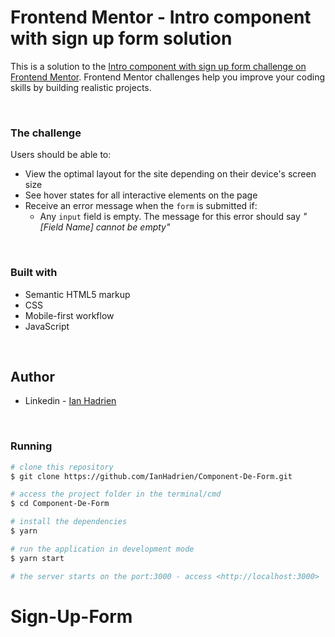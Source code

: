 # Frontend Mentor - Intro component with sign up form solution

This is a solution to the [Intro component with sign up form challenge on Frontend Mentor](https://www.frontendmentor.io/challenges/intro-component-with-signup-form-5cf91bd49edda32581d28fd1). Frontend Mentor challenges help you improve your coding skills by building realistic projects. 

<br>

### The challenge

Users should be able to:

- View the optimal layout for the site depending on their device's screen size
- See hover states for all interactive elements on the page
- Receive an error message when the `form` is submitted if:
  - Any `input` field is empty. The message for this error should say *"[Field Name] cannot be empty"*

<br>

### Built with

- Semantic HTML5 markup
- CSS
- Mobile-first workflow
- JavaScript

<br>


## Author

- Linkedin - [Ian Hadrien](https://www.linkedin.com/in/ian-hadrien-8051181b1/)

<br>

### Running

```bash
# clone this repository
$ git clone https://github.com/IanHadrien/Component-De-Form.git

# access the project folder in the terminal/cmd
$ cd Component-De-Form

# install the dependencies
$ yarn

# run the application in development mode
$ yarn start

# the server starts on the port:3000 - access <http://localhost:3000>
```
# Sign-Up-Form
